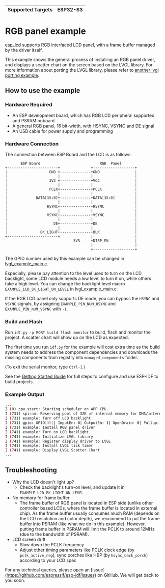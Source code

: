 | Supported Targets | ESP32-S3 |
| ----------------- | -------- |
# RGB panel example

[esp_lcd](https://docs.espressif.com/projects/esp-idf/en/latest/esp32/api-reference/peripherals/lcd.html) supports RGB interfaced LCD panel, with a frame buffer managed by the driver itself.

This example shows the general process of installing an RGB panel driver, and displays a scatter chart on the screen based on the LVGL library. For more information about porting the LVGL library, please refer to [another lvgl porting example](../i80_controller/README.md).

## How to use the example

### Hardware Required

* An ESP development board, which has RGB LCD peripheral supported and PSRAM onboard
* A general RGB panel, 16 bit-width, with HSYNC, VSYNC and DE signal
* An USB cable for power supply and programming

### Hardware Connection

The connection between ESP Board and the LCD is as follows:

```
       ESP Board                           RGB  Panel
+-----------------------+              +-------------------+
|                   GND +--------------+GND                |
|                       |              |                   |
|                   3V3 +--------------+VCC                |
|                       |              |                   |
|                   PCLK+--------------+PCLK               |
|                       |              |                   |
|             DATA[15:0]+--------------+DATA[15:0]         |
|                       |              |                   |
|                  HSYNC+--------------+HSYNC              |
|                       |              |                   |
|                  VSYNC+--------------+VSYNC              |
|                       |              |                   |
|                     DE+--------------+DE                 |
|                       |              |                   |
|               BK_LIGHT+--------------+BLK                |
+-----------------------+              |                   |
                               3V3-----+DISP_EN            |
                                       |                   |
                                       +-------------------+
```

The GPIO number used by this example can be changed in [lvgl_example_main.c](main/rgb_lcd_example_main.c).

Especially, please pay attention to the level used to turn on the LCD backlight, some LCD module needs a low level to turn it on, while others take a high level. You can change the backlight level macro `EXAMPLE_LCD_BK_LIGHT_ON_LEVEL` in [lvgl_example_main.c](main/rgb_lcd_example_main.c).

If the RGB LCD panel only supports DE mode, you can bypass the `HSYNC` and `VSYNC` signals, by assigning `EXAMPLE_PIN_NUM_HSYNC` and `EXAMPLE_PIN_NUM_VSYNC` with `-1`.

### Build and Flash

Run `idf.py -p PORT build flash monitor` to build, flash and monitor the project. A scatter chart will show up on the LCD as expected.

The first time you run `idf.py` for the example will cost extra time as the build system needs to address the component dependencies and downloads the missing components from registry into `managed_components` folder.

(To exit the serial monitor, type ``Ctrl-]``.)

See the [Getting Started Guide](https://docs.espressif.com/projects/esp-idf/en/latest/get-started/index.html) for full steps to configure and use ESP-IDF to build projects.

### Example Output

```bash
...
I (0) cpu_start: Starting scheduler on APP CPU.
I (731) spiram: Reserving pool of 32K of internal memory for DMA/internal allocations
I (731) example: Turn off LCD backlight
I (731) gpio: GPIO[39]| InputEn: 0| OutputEn: 1| OpenDrain: 0| Pullup: 0| Pulldown: 0| Intr:0
I (731) example: Install RGB panel driver
I (741) example: Turn on LCD backlight
I (741) example: Initialize LVGL library
I (741) example: Register display driver to LVGL
I (741) example: Install LVGL tick timer
I (741) example: Display LVGL Scatter Chart
...
```

## Troubleshooting

* Why the LCD doesn't light up?
  * Check the backlight's turn-on level, and update it in `EXAMPLE_LCD_BK_LIGHT_ON_LEVEL`
* No memory for frame buffer
  * The frame buffer of RGB panel is located in ESP side (unlike other controller based LCDs, where the frame buffer is located in external chip). As the frame buffer usually consumes much RAM (depends on the LCD resolution and color depth), we recommend to put the frame buffer into PSRAM (like what we do in this example). However, putting frame buffer in PSRAM will limit the PCLK to around 12MHz (due to the bandwidth of PSRAM).
* LCD screen drift
  * Slow down the PCLK frequency
  * Adjust other timing parameters like PCLK clock edge (by `pclk_active_neg`), sync porches like HBP (by `hsync_back_porch`) according to your LCD spec

For any technical queries, please open an [issue] (https://github.com/espressif/esp-idf/issues) on GitHub. We will get back to you soon.